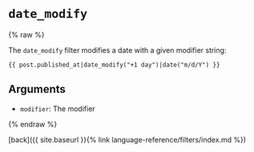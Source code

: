`date_modify`
=============

{% raw %}

The `date_modify` filter modifies a date with a given modifier string:

````twig
{{ post.published_at|date_modify("+1 day")|date("m/d/Y") }}
````

Arguments
---------

* `modifier`: The modifier

{% endraw %}

[back]({{ site.baseurl }}{% link language-reference/filters/index.md %})